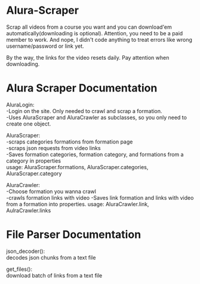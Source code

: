 # Alura-Scraper
Scrap all videos from a course you want and you can download'em automatically(downloading is optional).
Attention, you need to be a paid member to work. And nope, I didn't code anything to treat errors like wrong username/password or link yet.

By the way, the links for the video resets daily. Pay attention when downloading.

# Alura Scraper Documentation
AluraLogin:  
-Login on the site. Only needed to crawl and scrap a formation.  
-Uses AluraScraper and AluraCrawler as subclasses, so you only need to create one object.
  
AluraScraper:  
-scraps categories formations from formation page  
-scraps json requests from video links  
-Saves formation categories, formation category, and formations from a category in properties  
usage: AluraScraper.formations, AluraScraper.categories, AluraScraper.category 

AluraCrawler:  
-Choose formation you wanna crawl  
-crawls formation links with video
-Saves link formation and links with video from a formation into properties.
usage: AluraCrawler.link, AulraCrawler.links


# File Parser Documentation
json_decoder():  
  decodes json chunks from a text file
 
get_files():  
  download batch of links from a text file
